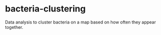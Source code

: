 # bacteria-clustering

Data analysis to cluster bacteria on a map based on how often they appear together.
